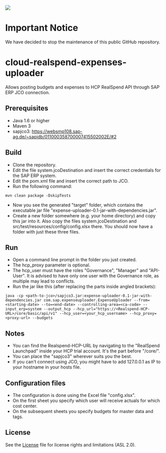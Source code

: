 ![](https://img.shields.io/badge/STATUS-NOT%20CURRENTLY%20MAINTAINED-red.svg?longCache=true&style=flat)

# Important Notice
We have decided to stop the maintenance of this public GitHub repository.

# cloud-realspend-expenses-uploader

Allows posting budgets and expenses to HCP RealSpend API through SAP ERP JCO connection.

Prerequisites
-------------
- Java 1.6 or higher
- Maven 3
- sapjco3: https://websmp108.sap-ag.de/~sapidb/011000358700007415502002E/#2

Build
-----
- Clone the repository.
- Edit the file system.jcoDestination and insert the correct credentials for the SAP ERP system.
- Edit the pom.xml file and insert the correct path to JCO.
- Run the following command:
```
mvn clean package -DskipTests
```
- Now you see the generated "target" folder, which contains the executable jar file "expense-uploader-0.1-jar-with-dependencies.jar".
- Create a new folder somewhere (e.g. your home directory) and copy this jar into it. Also copy the files system.jcoDestination and src/test/resources/config/config.xlsx there. You should now have a folder with just these three files.

Run
---
- Open a command line prompt in the folder you just created.
- The hcp_proxy parameter is optional.
- The hcp_user must have the roles "Governance", "Manager" and "API-User". It is advised to have only one user with the Governance role, as multiple may lead to conflicts.
- Run the jar like this (after replacing the parts inside angled brackets):
```
java -cp <path-to-jco>/sapjco3.jar:expense-uploader-0.1-jar-with-dependencies.jar com.sap.expenseuploader.ExpenseUploader --from=<starting-date> --to=<end-date> --controlling-area=<ca-code> --input_erp=system --output_hcp --hcp_url="https://<Realspend-HCP-URL>/core/basic/api/v1" --hcp_user=<your_hcp_username> --hcp_proxy=<proxy-url> --budgets
```

Notes
-----
- You can find the Realspend-HCP-URL by navigating to the "RealSpend Launchpad" inside your HCP trial account. It's the part before "/core/".
- You can place the "sapjco3" wherever suits you the best.
- If you can't connect using JCO, you might have to add 127.0.0.1 as IP to your hostname in your hosts file.

Configuration files
-------------------
- The configuration is done using the Excel file "config.xlsx".
- On the first sheet you specify which user will receive actuals for which cost center.
- On the subsequent sheets you specify budgets for master data and tags.

License
-------
See the [License](https://github.com/SAP/cloud-realspend-expenses-uploader/blob/master/License.md) file for license rights and limitations (ASL 2.0).
